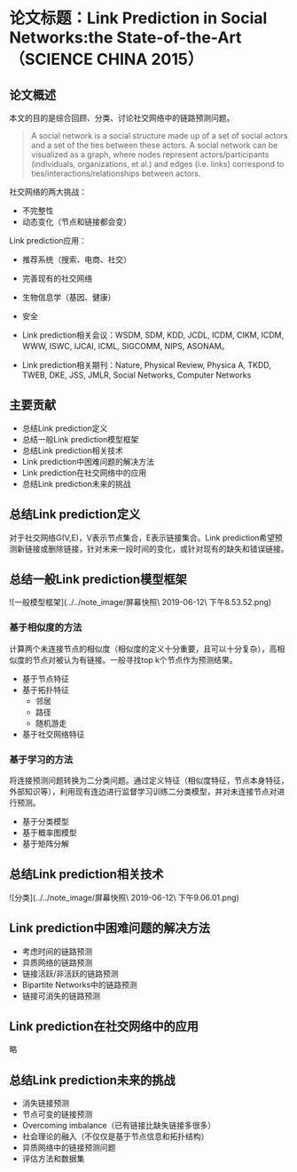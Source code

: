 # 论文标题：Link Prediction in Social Networks:the State-of-the-Art（SCIENCE CHINA 2015）

## 论文概述

本文的目的是综合回顾、分类、讨论社交网络中的链路预测问题。

> A social network is a social structure made up of a set of social actors and a set of the ties between these actors. A social network can be visualized as a graph, where nodes represent actors/participants (individuals, organizations, et al.) and edges (i.e. links) correspond to ties/interactions/relationships between actors.

社交网络的两大挑战：

- 不完整性
- 动态变化（节点和链接都会变）

Link prediction应用：

- 推荐系统（搜索、电商、社交）
- 完善现有的社交网络
- 生物信息学（基因、健康）
- 安全

- Link prediction相关会议：WSDM, SDM, KDD, JCDL, ICDM, CIKM, ICDM, WWW, ISWC, IJCAI, ICML, SIGCOMM, NIPS, ASONAM。
- Link prediction相关期刊：Nature, Physical Review, Physica A, TKDD, TWEB, DKE, JSS, JMLR, Social Networks, Computer Networks

## 主要贡献

- 总结Link prediction定义
- 总结一般Link prediction模型框架
- 总结Link prediction相关技术
- Link prediction中困难问题的解决方法
- Link prediction在社交网络中的应用
- 总结Link prediction未来的挑战


## 总结Link prediction定义

对于社交网络G(V,E)，V表示节点集合，E表示链接集合。Link prediction希望预测新链接或删除链接，针对未来一段时间的变化，或针对现有的缺失和错误链接。

## 总结一般Link prediction模型框架

![一般模型框架](../../note_image/屏幕快照\ 2019-06-12\ 下午8.53.52.png)

### 基于相似度的方法

计算两个未连接节点的相似度（相似度的定义十分重要，且可以十分复杂），高相似度的节点对被认为有链接。一般寻找top k个节点作为预测结果。

- 基于节点特征
- 基于拓扑特征
	- 邻居
	- 路径
	- 随机游走 
- 基于社交网络特征

### 基于学习的方法

将连接预测问题转换为二分类问题。通过定义特征（相似度特征，节点本身特征，外部知识等），利用现有连边进行监督学习训练二分类模型，并对未连接节点对进行预测。

- 基于分类模型
- 基于概率图模型
- 基于矩阵分解

## 总结Link prediction相关技术

![分类](../../note_image/屏幕快照\ 2019-06-12\ 下午9.06.01.png)

## Link prediction中困难问题的解决方法

- 考虑时间的链路预测
- 异质网络的链路预测
- 链接活跃/非活跃的链路预测
- Bipartite Networks中的链路预测
- 链接可消失的链路预测
## Link prediction在社交网络中的应用

略

## 总结Link prediction未来的挑战

- 消失链接预测
- 节点可变的链接预测
- Overcoming imbalance（已有链接比缺失链接多很多）
- 社会理论的融入（不仅仅是基于节点信息和拓扑结构）
- 异质网络中的链接预测问题
- 评估方法和数据集



































